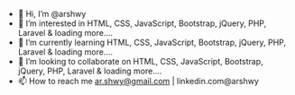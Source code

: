 - 👋 Hi, I’m @arshwy
- 👀 I’m interested in HTML, CSS, JavaScript, Bootstrap, jQuery, PHP, Laravel & loading more....
- 🌱 I’m currently learning HTML, CSS, JavaScript, Bootstrap, jQuery, PHP, Laravel & loading more....
- 💞️ I’m looking to collaborate on HTML, CSS, JavaScript, Bootstrap, jQuery, PHP, Laravel & loading more....
- 📫 How to reach me ar.shwy@gmail.com | linkedin.com@arshwy

<!---
arshwy/arshwy is a ✨ special ✨ repository because its `README.md` (this file) appears on your GitHub profile.
You can click the Preview link to take a look at your changes.
--->
